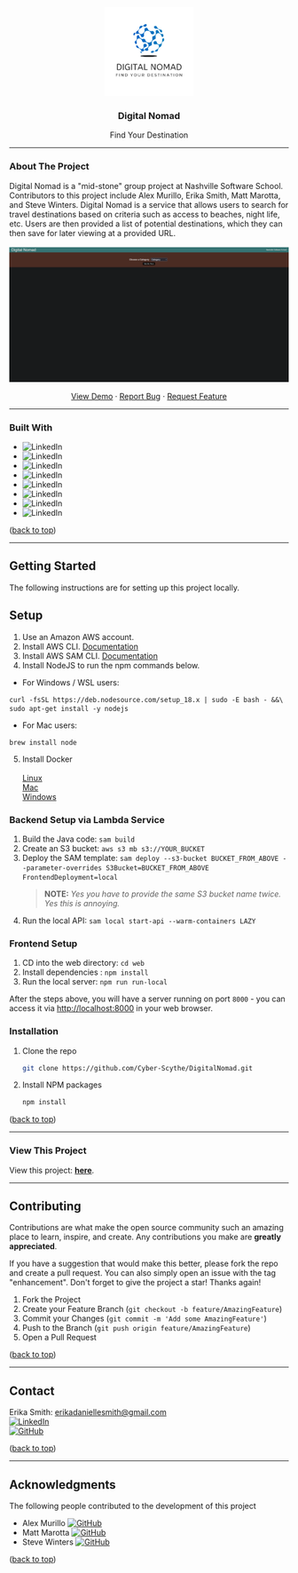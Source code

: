 <!-- PROJECT SHIELDS -->
<!--
*** I'm using markdown "reference style" links for readability.
*** Reference links are enclosed in brackets [ ] instead of parentheses ( ).
*** See the bottom of this document for the declaration of the reference variables
*** for contributors-url, forks-url, etc. This is an optional, concise syntax you may use.
*** https://www.markdownguide.org/basic-syntax/#reference-style-links
-->

<!-- PROJECT LOGO -->
<br />
<div align="center">
    <img src="resources/images/DigitalNomadLogo.PNG" alt="Logo" width="160" height="160">

<h3 align="center">Digital Nomad</h3>

  <p align="center">
    Find Your Destination
    <br />
  </p>
</div>

___


<h3>About The Project</h3>

<p>
Digital Nomad is a "mid-stone" group project at Nashville Software School. Contributors to this project include Alex Murillo, Erika Smith, Matt Marotta, and Steve Winters.
Digital Nomad is a service that allows users to search for travel destinations based on criteria such as access to beaches, night life, etc. Users are then provided a list of potential destinations, which they can then save for later viewing at a provided URL.
<br><br>
<img src ="resources/images/DigitalNomadFrontPage.PNG" alt="FrontPage">

</p>
<p align="center">
<a href="https://github.com/Cyber-Scythe/DigitalNomad">View Demo</a> 
· 
<a href="https://github.com/Cyber-Scythe/DigitalNomad/issues">Report Bug</a> 
·
<a href="https://github.com/Cyber-Scythe/DigitalNomad/issues">Request Feature</a>
</p>

---

<!-- BUILT WITH -->
### Built With

* <img alt="LinkedIn" src="https://img.shields.io/badge/-Java-red"></a>
* <img alt="LinkedIn" src="https://img.shields.io/badge/-Javascript-orange"></a>
* <img alt="LinkedIn" src="https://img.shields.io/badge/-HTML-blue"></a>
* <img alt="LinkedIn" src="https://img.shields.io/badge/-CSS-green"></a>
* <img alt="LinkedIn" src="https://img.shields.io/badge/-Docker-9cf"></a>
* <img alt="LinkedIn" src="https://img.shields.io/badge/-AWS%20DynamoDB-ff69b4"></a>
* <img alt="LinkedIn" src="https://img.shields.io/badge/-AWS%20CloudFront-yellowgreen"></a>
* <img alt="LinkedIn" src="https://img.shields.io/badge/-AWS%20CloudFormation-purple"></a>

<p>(<a href="#readme-top">back to top</a>)</p>

---

<!-- GETTING STARTED -->
## Getting Started

The following instructions are for setting up this project locally.


## Setup

1. Use an Amazon AWS account.
2. Install AWS CLI. [Documentation](https://docs.aws.amazon.com/cli/latest/userguide/getting-started-install.html)
3. Install AWS SAM CLI. [Documentation](https://docs.aws.amazon.com/serverless-application-model/latest/developerguide/install-sam-cli.html)
4. Install NodeJS to run the npm commands below.

- For Windows / WSL users:
```shell
curl -fsSL https://deb.nodesource.com/setup_18.x | sudo -E bash - &&\
sudo apt-get install -y nodejs
```
- For Mac users:
```shell
brew install node
```

5. Install Docker <br><br>
   [Linux](https://docs.docker.com/desktop/install/) <br>
   [Mac](https://docs.docker.com/desktop/install/mac-install/) <br>
   [Windows](https://docs.docker.com/desktop/install/windows-install/) <br>

### Backend Setup via Lambda Service
1. Build the Java code: `sam build`
2. Create an S3 bucket: `aws s3 mb s3://YOUR_BUCKET`
3. Deploy the SAM template: `sam deploy --s3-bucket BUCKET_FROM_ABOVE --parameter-overrides S3Bucket=BUCKET_FROM_ABOVE FrontendDeployment=local`
   > **NOTE:** _Yes you have to provide the same S3 bucket name twice. Yes this is annoying._
4. Run the local API: `sam local start-api --warm-containers LAZY`


### Frontend Setup
1. CD into the web directory: `cd web`
2. Install dependencies : `npm install`
3. Run the local server: `npm run run-local`


After the steps above, you will have a server running on port `8000` - you can access it via [http://localhost:8000](http://localhost:8000) in your web browser.


### Installation

1. Clone the repo
   ```bash
   git clone https://github.com/Cyber-Scythe/DigitalNomad.git
   ```
2. Install NPM packages
   ```bash
   npm install
   ```

<p align="left">(<a href="#readme-top">back to top</a>)</p>

---

### View This Project

<p>View this project: <a href="https://youtu.be/dHkNxV84Lhk"><b>here</b></a>.</p>

---

<!-- CONTRIBUTING -->
## Contributing

Contributions are what make the open source community such an amazing place to learn, inspire, and create. Any contributions you make are **greatly appreciated**.

If you have a suggestion that would make this better, please fork the repo and create a pull request. You can also simply open an issue with the tag "enhancement".
Don't forget to give the project a star! Thanks again!

1. Fork the Project
2. Create your Feature Branch (`git checkout -b feature/AmazingFeature`)
3. Commit your Changes (`git commit -m 'Add some AmazingFeature'`)
4. Push to the Branch (`git push origin feature/AmazingFeature`)
5. Open a Pull Request

<p align="left">(<a href="#readme-top">back to top</a>)</p>


---

<!-- CONTACT -->
## Contact

Erika Smith:  erikadaniellesmith@gmail.com
<br>
<a href="https://www.linkedin.com/in/erika-smith-dev/">
<img alt="LinkedIn" src="https://img.shields.io/badge/-LinkedIn-brightgreen"></a>
<br>
<a href="https://github.com/Cyber-Scythe/">
<img alt="GitHub" src="https://img.shields.io/badge/-GitHub-blueviolet"></a>


<p align="left">(<a href="#readme-top">back to top</a>)</p>

---

<!-- ACKNOWLEDGMENTS -->
## Acknowledgments
The following people contributed to the development of this project
* Alex Murillo
  <a href="https://github.com/emergency22">
  <img alt="GitHub" src="https://img.shields.io/badge/-GitHub-brightgreen"></a>
  <br>
* Matt Marotta
  <a href="https://github.com/MattMarotta94">
  <img alt="GitHub" src="https://img.shields.io/badge/-GitHub-brightgreen"></a>
  <br>
* Steve Winters
  <a href="https://github.com/winters5885">
  <img alt="GitHub" src="https://img.shields.io/badge/-GitHub-brightgreen"></a>

<p align="left">(<a href="#readme-top">back to top</a>)</p>

<!-- MARKDOWN LINKS & IMAGES -->
<!-- https://www.markdownguide.org/basic-syntax/#reference-style-links -->

